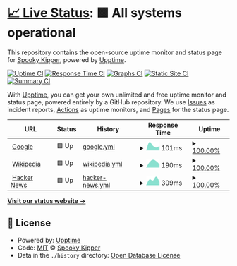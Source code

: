 # [📈 Live Status](https://SpookyKipper.github.io/SpookhostStatusPage): <!--live status--> **🟩 All systems operational**

This repository contains the open-source uptime monitor and status page for [Spooky Kipper](https://SpookyKipper.github.io/SpookhostStatusPage), powered by [Upptime](https://github.com/upptime/upptime).

[![Uptime CI](https://github.com/SpookyKipper/SpookhostStatusPage/workflows/Uptime%20CI/badge.svg)](https://github.com/SpookyKipper/SpookhostStatusPage/actions?query=workflow%3A%22Uptime+CI%22)
[![Response Time CI](https://github.com/SpookyKipper/SpookhostStatusPage/workflows/Response%20Time%20CI/badge.svg)](https://github.com/SpookyKipper/SpookhostStatusPage/actions?query=workflow%3A%22Response+Time+CI%22)
[![Graphs CI](https://github.com/SpookyKipper/SpookhostStatusPage/workflows/Graphs%20CI/badge.svg)](https://github.com/SpookyKipper/SpookhostStatusPage/actions?query=workflow%3A%22Graphs+CI%22)
[![Static Site CI](https://github.com/SpookyKipper/SpookhostStatusPage/workflows/Static%20Site%20CI/badge.svg)](https://github.com/SpookyKipper/SpookhostStatusPage/actions?query=workflow%3A%22Static+Site+CI%22)
[![Summary CI](https://github.com/SpookyKipper/SpookhostStatusPage/workflows/Summary%20CI/badge.svg)](https://github.com/SpookyKipper/SpookhostStatusPage/actions?query=workflow%3A%22Summary+CI%22)

With [Upptime](https://upptime.js.org), you can get your own unlimited and free uptime monitor and status page, powered entirely by a GitHub repository. We use [Issues](https://github.com/SpookyKipper/SpookhostStatusPage/issues) as incident reports, [Actions](https://github.com/SpookyKipper/SpookhostStatusPage/actions) as uptime monitors, and [Pages](https://SpookyKipper.github.io/SpookhostStatusPage) for the status page.

<!--start: status pages-->
<!-- This summary is generated by Upptime (https://github.com/upptime/upptime) -->
<!-- Do not edit this manually, your changes will be overwritten -->
<!-- prettier-ignore -->
| URL | Status | History | Response Time | Uptime |
| --- | ------ | ------- | ------------- | ------ |
| <img alt="" src="https://favicons.githubusercontent.com/www.google.com" height="13"> [Google](https://www.google.com) | 🟩 Up | [google.yml](https://github.com/SpookyKipper/SpookhostStatusPage/commits/HEAD/history/google.yml) | <details><summary><img alt="Response time graph" src="./graphs/google/response-time-week.png" height="20"> 101ms</summary><br><a href="https://SpookyKipper.github.io/SpookhostStatusPage/history/google"><img alt="Response time 101" src="https://img.shields.io/endpoint?url=https%3A%2F%2Fraw.githubusercontent.com%2FSpookyKipper%2FSpookhostStatusPage%2FHEAD%2Fapi%2Fgoogle%2Fresponse-time.json"></a><br><a href="https://SpookyKipper.github.io/SpookhostStatusPage/history/google"><img alt="24-hour response time 78" src="https://img.shields.io/endpoint?url=https%3A%2F%2Fraw.githubusercontent.com%2FSpookyKipper%2FSpookhostStatusPage%2FHEAD%2Fapi%2Fgoogle%2Fresponse-time-day.json"></a><br><a href="https://SpookyKipper.github.io/SpookhostStatusPage/history/google"><img alt="7-day response time 101" src="https://img.shields.io/endpoint?url=https%3A%2F%2Fraw.githubusercontent.com%2FSpookyKipper%2FSpookhostStatusPage%2FHEAD%2Fapi%2Fgoogle%2Fresponse-time-week.json"></a><br><a href="https://SpookyKipper.github.io/SpookhostStatusPage/history/google"><img alt="30-day response time 101" src="https://img.shields.io/endpoint?url=https%3A%2F%2Fraw.githubusercontent.com%2FSpookyKipper%2FSpookhostStatusPage%2FHEAD%2Fapi%2Fgoogle%2Fresponse-time-month.json"></a><br><a href="https://SpookyKipper.github.io/SpookhostStatusPage/history/google"><img alt="1-year response time 101" src="https://img.shields.io/endpoint?url=https%3A%2F%2Fraw.githubusercontent.com%2FSpookyKipper%2FSpookhostStatusPage%2FHEAD%2Fapi%2Fgoogle%2Fresponse-time-year.json"></a></details> | <details><summary><a href="https://SpookyKipper.github.io/SpookhostStatusPage/history/google">100.00%</a></summary><a href="https://SpookyKipper.github.io/SpookhostStatusPage/history/google"><img alt="All-time uptime 100.00%" src="https://img.shields.io/endpoint?url=https%3A%2F%2Fraw.githubusercontent.com%2FSpookyKipper%2FSpookhostStatusPage%2FHEAD%2Fapi%2Fgoogle%2Fuptime.json"></a><br><a href="https://SpookyKipper.github.io/SpookhostStatusPage/history/google"><img alt="24-hour uptime 100.00%" src="https://img.shields.io/endpoint?url=https%3A%2F%2Fraw.githubusercontent.com%2FSpookyKipper%2FSpookhostStatusPage%2FHEAD%2Fapi%2Fgoogle%2Fuptime-day.json"></a><br><a href="https://SpookyKipper.github.io/SpookhostStatusPage/history/google"><img alt="7-day uptime 100.00%" src="https://img.shields.io/endpoint?url=https%3A%2F%2Fraw.githubusercontent.com%2FSpookyKipper%2FSpookhostStatusPage%2FHEAD%2Fapi%2Fgoogle%2Fuptime-week.json"></a><br><a href="https://SpookyKipper.github.io/SpookhostStatusPage/history/google"><img alt="30-day uptime 100.00%" src="https://img.shields.io/endpoint?url=https%3A%2F%2Fraw.githubusercontent.com%2FSpookyKipper%2FSpookhostStatusPage%2FHEAD%2Fapi%2Fgoogle%2Fuptime-month.json"></a><br><a href="https://SpookyKipper.github.io/SpookhostStatusPage/history/google"><img alt="1-year uptime 100.00%" src="https://img.shields.io/endpoint?url=https%3A%2F%2Fraw.githubusercontent.com%2FSpookyKipper%2FSpookhostStatusPage%2FHEAD%2Fapi%2Fgoogle%2Fuptime-year.json"></a></details>
| <img alt="" src="https://favicons.githubusercontent.com/en.wikipedia.org" height="13"> [Wikipedia](https://en.wikipedia.org) | 🟩 Up | [wikipedia.yml](https://github.com/SpookyKipper/SpookhostStatusPage/commits/HEAD/history/wikipedia.yml) | <details><summary><img alt="Response time graph" src="./graphs/wikipedia/response-time-week.png" height="20"> 190ms</summary><br><a href="https://SpookyKipper.github.io/SpookhostStatusPage/history/wikipedia"><img alt="Response time 190" src="https://img.shields.io/endpoint?url=https%3A%2F%2Fraw.githubusercontent.com%2FSpookyKipper%2FSpookhostStatusPage%2FHEAD%2Fapi%2Fwikipedia%2Fresponse-time.json"></a><br><a href="https://SpookyKipper.github.io/SpookhostStatusPage/history/wikipedia"><img alt="24-hour response time 194" src="https://img.shields.io/endpoint?url=https%3A%2F%2Fraw.githubusercontent.com%2FSpookyKipper%2FSpookhostStatusPage%2FHEAD%2Fapi%2Fwikipedia%2Fresponse-time-day.json"></a><br><a href="https://SpookyKipper.github.io/SpookhostStatusPage/history/wikipedia"><img alt="7-day response time 190" src="https://img.shields.io/endpoint?url=https%3A%2F%2Fraw.githubusercontent.com%2FSpookyKipper%2FSpookhostStatusPage%2FHEAD%2Fapi%2Fwikipedia%2Fresponse-time-week.json"></a><br><a href="https://SpookyKipper.github.io/SpookhostStatusPage/history/wikipedia"><img alt="30-day response time 190" src="https://img.shields.io/endpoint?url=https%3A%2F%2Fraw.githubusercontent.com%2FSpookyKipper%2FSpookhostStatusPage%2FHEAD%2Fapi%2Fwikipedia%2Fresponse-time-month.json"></a><br><a href="https://SpookyKipper.github.io/SpookhostStatusPage/history/wikipedia"><img alt="1-year response time 190" src="https://img.shields.io/endpoint?url=https%3A%2F%2Fraw.githubusercontent.com%2FSpookyKipper%2FSpookhostStatusPage%2FHEAD%2Fapi%2Fwikipedia%2Fresponse-time-year.json"></a></details> | <details><summary><a href="https://SpookyKipper.github.io/SpookhostStatusPage/history/wikipedia">100.00%</a></summary><a href="https://SpookyKipper.github.io/SpookhostStatusPage/history/wikipedia"><img alt="All-time uptime 100.00%" src="https://img.shields.io/endpoint?url=https%3A%2F%2Fraw.githubusercontent.com%2FSpookyKipper%2FSpookhostStatusPage%2FHEAD%2Fapi%2Fwikipedia%2Fuptime.json"></a><br><a href="https://SpookyKipper.github.io/SpookhostStatusPage/history/wikipedia"><img alt="24-hour uptime 100.00%" src="https://img.shields.io/endpoint?url=https%3A%2F%2Fraw.githubusercontent.com%2FSpookyKipper%2FSpookhostStatusPage%2FHEAD%2Fapi%2Fwikipedia%2Fuptime-day.json"></a><br><a href="https://SpookyKipper.github.io/SpookhostStatusPage/history/wikipedia"><img alt="7-day uptime 100.00%" src="https://img.shields.io/endpoint?url=https%3A%2F%2Fraw.githubusercontent.com%2FSpookyKipper%2FSpookhostStatusPage%2FHEAD%2Fapi%2Fwikipedia%2Fuptime-week.json"></a><br><a href="https://SpookyKipper.github.io/SpookhostStatusPage/history/wikipedia"><img alt="30-day uptime 100.00%" src="https://img.shields.io/endpoint?url=https%3A%2F%2Fraw.githubusercontent.com%2FSpookyKipper%2FSpookhostStatusPage%2FHEAD%2Fapi%2Fwikipedia%2Fuptime-month.json"></a><br><a href="https://SpookyKipper.github.io/SpookhostStatusPage/history/wikipedia"><img alt="1-year uptime 100.00%" src="https://img.shields.io/endpoint?url=https%3A%2F%2Fraw.githubusercontent.com%2FSpookyKipper%2FSpookhostStatusPage%2FHEAD%2Fapi%2Fwikipedia%2Fuptime-year.json"></a></details>
| <img alt="" src="https://favicons.githubusercontent.com/news.ycombinator.com" height="13"> [Hacker News](https://news.ycombinator.com) | 🟩 Up | [hacker-news.yml](https://github.com/SpookyKipper/SpookhostStatusPage/commits/HEAD/history/hacker-news.yml) | <details><summary><img alt="Response time graph" src="./graphs/hacker-news/response-time-week.png" height="20"> 309ms</summary><br><a href="https://SpookyKipper.github.io/SpookhostStatusPage/history/hacker-news"><img alt="Response time 309" src="https://img.shields.io/endpoint?url=https%3A%2F%2Fraw.githubusercontent.com%2FSpookyKipper%2FSpookhostStatusPage%2FHEAD%2Fapi%2Fhacker-news%2Fresponse-time.json"></a><br><a href="https://SpookyKipper.github.io/SpookhostStatusPage/history/hacker-news"><img alt="24-hour response time 306" src="https://img.shields.io/endpoint?url=https%3A%2F%2Fraw.githubusercontent.com%2FSpookyKipper%2FSpookhostStatusPage%2FHEAD%2Fapi%2Fhacker-news%2Fresponse-time-day.json"></a><br><a href="https://SpookyKipper.github.io/SpookhostStatusPage/history/hacker-news"><img alt="7-day response time 309" src="https://img.shields.io/endpoint?url=https%3A%2F%2Fraw.githubusercontent.com%2FSpookyKipper%2FSpookhostStatusPage%2FHEAD%2Fapi%2Fhacker-news%2Fresponse-time-week.json"></a><br><a href="https://SpookyKipper.github.io/SpookhostStatusPage/history/hacker-news"><img alt="30-day response time 309" src="https://img.shields.io/endpoint?url=https%3A%2F%2Fraw.githubusercontent.com%2FSpookyKipper%2FSpookhostStatusPage%2FHEAD%2Fapi%2Fhacker-news%2Fresponse-time-month.json"></a><br><a href="https://SpookyKipper.github.io/SpookhostStatusPage/history/hacker-news"><img alt="1-year response time 309" src="https://img.shields.io/endpoint?url=https%3A%2F%2Fraw.githubusercontent.com%2FSpookyKipper%2FSpookhostStatusPage%2FHEAD%2Fapi%2Fhacker-news%2Fresponse-time-year.json"></a></details> | <details><summary><a href="https://SpookyKipper.github.io/SpookhostStatusPage/history/hacker-news">100.00%</a></summary><a href="https://SpookyKipper.github.io/SpookhostStatusPage/history/hacker-news"><img alt="All-time uptime 100.00%" src="https://img.shields.io/endpoint?url=https%3A%2F%2Fraw.githubusercontent.com%2FSpookyKipper%2FSpookhostStatusPage%2FHEAD%2Fapi%2Fhacker-news%2Fuptime.json"></a><br><a href="https://SpookyKipper.github.io/SpookhostStatusPage/history/hacker-news"><img alt="24-hour uptime 100.00%" src="https://img.shields.io/endpoint?url=https%3A%2F%2Fraw.githubusercontent.com%2FSpookyKipper%2FSpookhostStatusPage%2FHEAD%2Fapi%2Fhacker-news%2Fuptime-day.json"></a><br><a href="https://SpookyKipper.github.io/SpookhostStatusPage/history/hacker-news"><img alt="7-day uptime 100.00%" src="https://img.shields.io/endpoint?url=https%3A%2F%2Fraw.githubusercontent.com%2FSpookyKipper%2FSpookhostStatusPage%2FHEAD%2Fapi%2Fhacker-news%2Fuptime-week.json"></a><br><a href="https://SpookyKipper.github.io/SpookhostStatusPage/history/hacker-news"><img alt="30-day uptime 100.00%" src="https://img.shields.io/endpoint?url=https%3A%2F%2Fraw.githubusercontent.com%2FSpookyKipper%2FSpookhostStatusPage%2FHEAD%2Fapi%2Fhacker-news%2Fuptime-month.json"></a><br><a href="https://SpookyKipper.github.io/SpookhostStatusPage/history/hacker-news"><img alt="1-year uptime 100.00%" src="https://img.shields.io/endpoint?url=https%3A%2F%2Fraw.githubusercontent.com%2FSpookyKipper%2FSpookhostStatusPage%2FHEAD%2Fapi%2Fhacker-news%2Fuptime-year.json"></a></details>

<!--end: status pages-->

[**Visit our status website →**](https://SpookyKipper.github.io/SpookhostStatusPage)

## 📄 License

- Powered by: [Upptime](https://github.com/upptime/upptime)
- Code: [MIT](./LICENSE) © [Spooky Kipper](https://SpookyKipper.github.io/SpookhostStatusPage)
- Data in the `./history` directory: [Open Database License](https://opendatacommons.org/licenses/odbl/1-0/)
